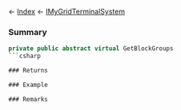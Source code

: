 ← [Index](Api-Index) ← [IMyGridTerminalSystem](Sandbox.ModAPI.Ingame.IMyGridTerminalSystem)

### Summary

```csharp
private public abstract virtual GetBlockGroups
```csharp

### Returns

### Example

### Remarks

